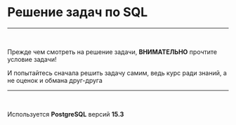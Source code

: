<h1>Решение задач по SQL</h1>
<hr>
<br>
<p>Прежде чем смотреть на решение задачи, <b>ВНИМАТЕЛЬНО</b> прочтите условие задачи!</p>
<p>И попытайтесь сначала решить задачу самим, ведь курс ради знаний, а не оценок и обмана друг-друга</p>
<hr>
<br>
<p>Используется <b>PostgreSQL</b> версий <b>15.3</b></p>